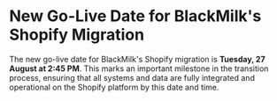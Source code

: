 # New Go-Live Date for BlackMilk's Shopify Migration

The new go-live date for BlackMilk's Shopify migration is **Tuesday, 27 August at 2:45 PM**. This marks an important milestone in the transition process, ensuring that all systems and data are fully integrated and operational on the Shopify platform by this date and time.